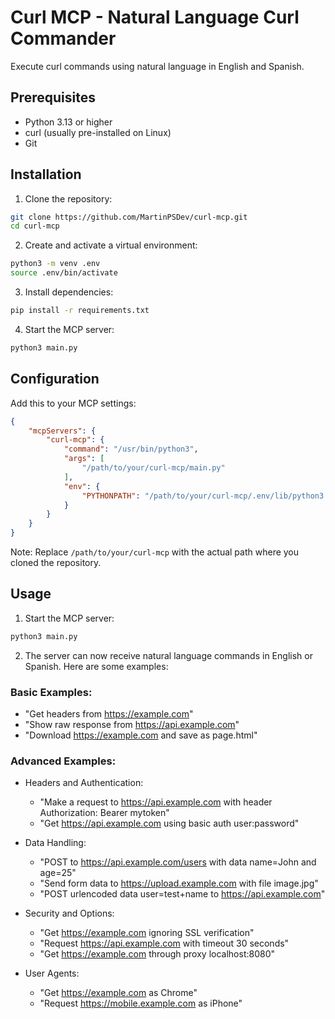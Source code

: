 # Curl MCP - Natural Language Curl Commander

Execute curl commands using natural language in English and Spanish.

## Prerequisites

- Python 3.13 or higher
- curl (usually pre-installed on Linux)
- Git

## Installation

1. Clone the repository:
```bash
git clone https://github.com/MartinPSDev/curl-mcp.git
cd curl-mcp
```

2. Create and activate a virtual environment:
```bash
python3 -m venv .env
source .env/bin/activate
```

3. Install dependencies:
```bash
pip install -r requirements.txt
```

4. Start the MCP server:
```bash
python3 main.py
```

## Configuration

Add this to your MCP settings:

```json
{
    "mcpServers": {
        "curl-mcp": {
            "command": "/usr/bin/python3",
            "args": [
                "/path/to/your/curl-mcp/main.py"
            ],
            "env": {
                "PYTHONPATH": "/path/to/your/curl-mcp/.env/lib/python3.11/site-packages"
            }
        }
    }
}
```

Note: Replace `/path/to/your/curl-mcp` with the actual path where you cloned the repository.

## Usage

1. Start the MCP server:
```bash
python3 main.py
```

2. The server can now receive natural language commands in English or Spanish. Here are some examples:

### Basic Examples:
- "Get headers from https://example.com"
- "Show raw response from https://api.example.com"
- "Download https://example.com and save as page.html"

### Advanced Examples:
- Headers and Authentication:
  - "Make a request to https://api.example.com with header Authorization: Bearer mytoken"
  - "Get https://api.example.com using basic auth user:password"

- Data Handling:
  - "POST to https://api.example.com/users with data name=John and age=25"
  - "Send form data to https://upload.example.com with file image.jpg"
  - "POST urlencoded data user=test+name to https://api.example.com"

- Security and Options:
  - "Get https://example.com ignoring SSL verification"
  - "Request https://api.example.com with timeout 30 seconds"
  - "Get https://example.com through proxy localhost:8080"

- User Agents:
  - "Get https://example.com as Chrome"
  - "Request https://mobile.example.com as iPhone"